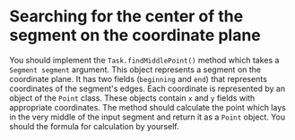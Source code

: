 # Searching for the center of the segment on the coordinate plane

You should implement the `Task.findMiddlePoint()` method which takes a `Segment segment` argument. This object
represents a segment on the coordinate plane. It has two fields (`beginning` and `end`) that represents coordinates
of the segment's edges. Each coordinate is represented by an object of the `Point` class. These objects contain `x` and
`y` fields with appropriate coordinates. The method should calculate the point which lays in the very middle of the
input segment and return it as a `Point` object. You should the formula for calculation by yourself.